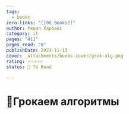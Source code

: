 ```yaml
---
tags:
  - books
zero-links: "[[00 Books]]"
author: Ришал Харбанс
category: it
pages: "411"
pages_read: "0"
publishDate: 2023-11-13
cover: _attachments/books-cover/grok-alg.png
rating: ⭐⭐⭐⭐⭐
status: 🔷 To Read

---
```

# 📔Грокаем алгоритмы